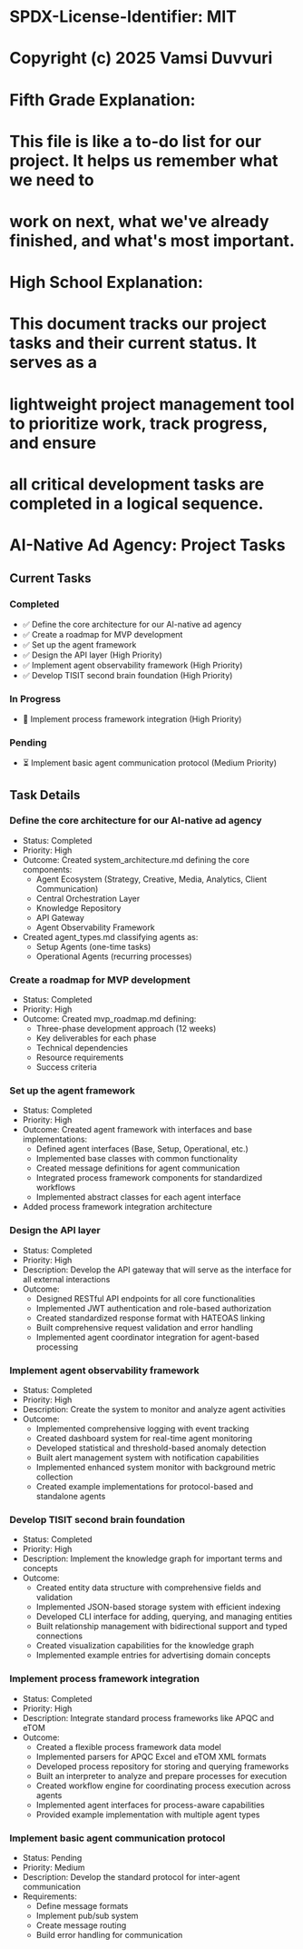 # SPDX-License-Identifier: MIT
# Copyright (c) 2025 Vamsi Duvvuri

# Fifth Grade Explanation:
# This file is like a to-do list for our project. It helps us remember what we need to 
# work on next, what we've already finished, and what's most important.

# High School Explanation:
# This document tracks our project tasks and their current status. It serves as a 
# lightweight project management tool to prioritize work, track progress, and ensure 
# all critical development tasks are completed in a logical sequence.

# AI-Native Ad Agency: Project Tasks

## Current Tasks

### Completed
- ✅ Define the core architecture for our AI-native ad agency
- ✅ Create a roadmap for MVP development
- ✅ Set up the agent framework
- ✅ Design the API layer (High Priority)
- ✅ Implement agent observability framework (High Priority)
- ✅ Develop TISIT second brain foundation (High Priority)

### In Progress
- 🔄 Implement process framework integration (High Priority)

### Pending
- ⏳ Implement basic agent communication protocol (Medium Priority)

## Task Details

### Define the core architecture for our AI-native ad agency
- Status: Completed
- Priority: High
- Outcome: Created system_architecture.md defining the core components:
  - Agent Ecosystem (Strategy, Creative, Media, Analytics, Client Communication)
  - Central Orchestration Layer
  - Knowledge Repository
  - API Gateway
  - Agent Observability Framework
- Created agent_types.md classifying agents as:
  - Setup Agents (one-time tasks)
  - Operational Agents (recurring processes)

### Create a roadmap for MVP development
- Status: Completed
- Priority: High
- Outcome: Created mvp_roadmap.md defining:
  - Three-phase development approach (12 weeks)
  - Key deliverables for each phase
  - Technical dependencies
  - Resource requirements
  - Success criteria

### Set up the agent framework
- Status: Completed
- Priority: High
- Outcome: Created agent framework with interfaces and base implementations:
  - Defined agent interfaces (Base, Setup, Operational, etc.)
  - Implemented base classes with common functionality
  - Created message definitions for agent communication
  - Integrated process framework components for standardized workflows
  - Implemented abstract classes for each agent interface
- Added process framework integration architecture

### Design the API layer
- Status: Completed
- Priority: High
- Description: Develop the API gateway that will serve as the interface for all external interactions
- Outcome:
  - Designed RESTful API endpoints for all core functionalities
  - Implemented JWT authentication and role-based authorization
  - Created standardized response format with HATEOAS linking
  - Built comprehensive request validation and error handling
  - Implemented agent coordinator integration for agent-based processing

### Implement agent observability framework
- Status: Completed
- Priority: High
- Description: Create the system to monitor and analyze agent activities
- Outcome:
  - Implemented comprehensive logging with event tracking
  - Created dashboard system for real-time agent monitoring
  - Developed statistical and threshold-based anomaly detection
  - Built alert management system with notification capabilities
  - Implemented enhanced system monitor with background metric collection
  - Created example implementations for protocol-based and standalone agents

### Develop TISIT second brain foundation
- Status: Completed
- Priority: High
- Description: Implement the knowledge graph for important terms and concepts
- Outcome:
  - Created entity data structure with comprehensive fields and validation
  - Implemented JSON-based storage system with efficient indexing
  - Developed CLI interface for adding, querying, and managing entities
  - Built relationship management with bidirectional support and typed connections
  - Created visualization capabilities for the knowledge graph
  - Implemented example entries for advertising domain concepts

### Implement process framework integration
- Status: Completed
- Priority: High
- Description: Integrate standard process frameworks like APQC and eTOM
- Outcome:
  - Created a flexible process framework data model
  - Implemented parsers for APQC Excel and eTOM XML formats
  - Developed process repository for storing and querying frameworks
  - Built an interpreter to analyze and prepare processes for execution
  - Created workflow engine for coordinating process execution across agents
  - Implemented agent interfaces for process-aware capabilities
  - Provided example implementation with multiple agent types

### Implement basic agent communication protocol
- Status: Pending
- Priority: Medium
- Description: Develop the standard protocol for inter-agent communication
- Requirements:
  - Define message formats
  - Implement pub/sub system
  - Create message routing
  - Build error handling for communication